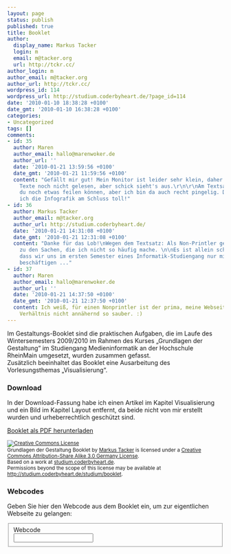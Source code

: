 ```yaml
---
layout: page
status: publish
published: true
title: Booklet
author:
  display_name: Markus Tacker
  login: m
  email: m@tacker.org
  url: http://tckr.cc/
author_login: m
author_email: m@tacker.org
author_url: http://tckr.cc/
wordpress_id: 114
wordpress_url: http://studium.coderbyheart.de/?page_id=114
date: '2010-01-10 18:38:28 +0100'
date_gmt: '2010-01-10 16:38:28 +0100'
categories:
- Uncategorized
tags: []
comments:
- id: 35
  author: Maren
  author_email: hallo@marenwoker.de
  author_url: ''
  date: '2010-01-21 13:59:56 +0100'
  date_gmt: '2010-01-21 11:59:56 +0100'
  content: "Gefällt mir gut! Mein Monitor ist leider sehr klein, daher hab ich die
    Texte noch nicht gelesen, aber schick sieht's aus.\r\n\r\nAm Textsatz hättest
    du noch etwas feilen können, aber ich bin da auch recht pingelig. Dafür finde
    ich die Infografik am Schluss toll!"
- id: 36
  author: Markus Tacker
  author_email: m@tacker.org
  author_url: http://studium.coderbyheart.de/
  date: '2010-01-21 14:31:08 +0100'
  date_gmt: '2010-01-21 12:31:08 +0100'
  content: "Danke für das Lob!\nWegen dem Textsatz: Als Non-Printler gehört das eben
    zu den Sachen, die ich nicht so häufig mache. \n\nEs ist allein schon verwunderlich,
    dass wir uns im ersten Semester eines Informatik-Studiengang nur mit Print-Produkten
    beschäftigen ..."
- id: 37
  author: Maren
  author_email: hallo@marenwoker.de
  author_url: ''
  date: '2010-01-21 14:37:50 +0100'
  date_gmt: '2010-01-21 12:37:50 +0100'
  content: Ich weiß, für einen Nonprintler ist der prima, meine Webseiten sind im
    Verhältnis nicht annähernd so sauber. :)
---
```

<p>Im Gestaltungs-Booklet sind die praktischen Aufgaben, die im Laufe des Wintersemesters 2009/2010 im Rahmen des Kurses „Grundlagen der Gestaltung“ im Studiengang Medieninformatik an der Hochschule RheinMain umgesetzt, wurden zusammen gefasst.<br />
Zusätzlich beeinhaltet das Booklet eine Ausarbeitung des Vorlesungsthemas „Visualisierung“.</p>
<h3 class="textimage">Download</h3>
<p>In der Download-Fassung habe ich einen Artikel im Kapitel Visualisierung und ein Bild im Kapitel Layout entfernt, da beide nicht von mir erstellt wurden und urheberrechtlich geschützt sind.</p>
<p><a href='/uploads/2010/01/Booklet-cc-by-sa.pdf'>Booklet als PDF herunterladen</a></p>
<p><small><a rel="license" href="http://creativecommons.org/licenses/by-sa/3.0/de/"><img alt="Creative Commons License" style="border-width:0" src="http://i.creativecommons.org/l/by-sa/3.0/de/88x31.png" /></a><br /><span xmlns:dc="http://purl.org/dc/elements/1.1/" href="http://purl.org/dc/dcmitype/Text" property="dc:title" rel="dc:type">Grundlagen der Gestaltung Booklet</span> by <a xmlns:cc="http://creativecommons.org/ns#" href="http://m.tacker.org/" property="cc:attributionName" rel="cc:attributionURL">Markus Tacker</a> is licensed under a <a rel="license" href="http://creativecommons.org/licenses/by-sa/3.0/de/">Creative Commons Attribution-Share Alike 3.0 Germany License</a>.<br />Based on a work at <a xmlns:dc="http://purl.org/dc/elements/1.1/" href="http://studium.coderbyheart.de/studium/booklet" rel="dc:source">studium.coderbyheart.de</a>.<br />Permissions beyond the scope of this license may be available at <a xmlns:cc="http://creativecommons.org/ns#" href="http://studium.coderbyheart.de/studium/booklet" rel="cc:morePermissions">http://studium.coderbyheart.de/studium/booklet</a>.</small></p>
<h3 class="textimage">Webcodes</h3>
<p>Geben Sie hier den Webcode aus dem Booklet ein, um zur eigentlichen Webseite zu gelangen:</p>
<form id="webcodeform" action="/" method="post">
<fieldset><label for="webcode">Webcode</label><br />
<input id="webcode" name="webcode" type="text" /></fieldset>
</form>
